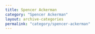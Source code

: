 ```yaml
---
title: Spencer Ackerman
category: "Spencer Ackerman"
layout: archive-categories
permalink: "category/spencer-ackerman"
---
```

